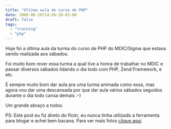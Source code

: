 ```yaml
---
title: "Ultima aula do curso de PHP"
date: 2008-06-26T14:26:10-03:00
draft: false
tags:
  - "training"
  - "php"
---
```


Hoje foi a última aula da turma do curso de PHP do MDIC/Sigma que estava sendo realizada aos sábados.

Foi muito bom rever essa turma a qual tive a honra de trabalhar no MDIC e passar diversos sábados lidando o dia todo com
PHP, Zend Framework, e etc.

É sempre muito bom dar aula pra uma turma animada como essa, mas agora vou dar uma descansada por que dar aula vários
sábados seguidos durante o dia todo cansa demais :-)

Um grande abraço a todos.

PS: Este post eu fiz direto do flickr, eu nunca tinha utilizado a ferramenta para blogar e achei bem bacana. Para ver
mais fotos [clique aqui](http://www.flickr.com/photos/adlerbm/)
